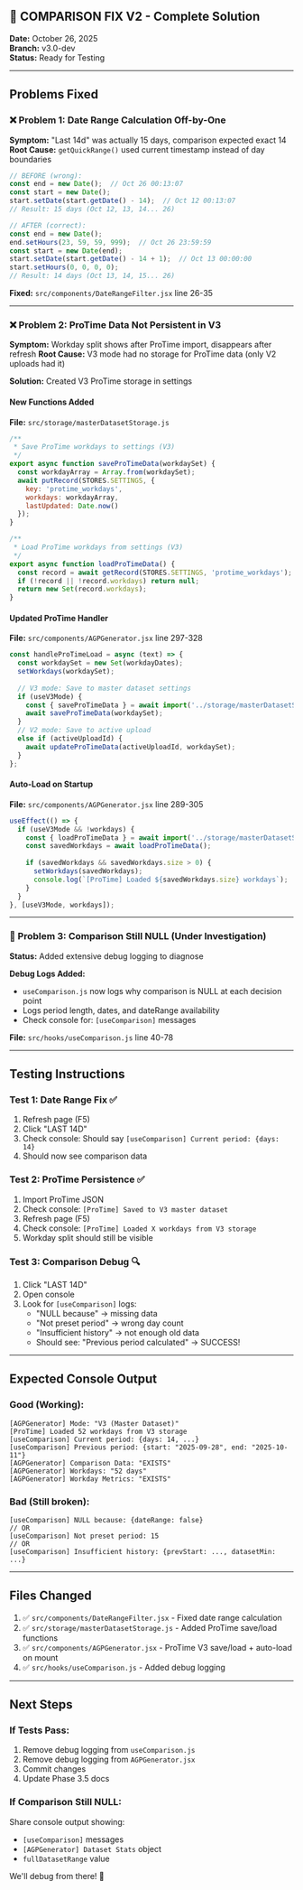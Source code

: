 ## 🔧 COMPARISON FIX V2 - Complete Solution

**Date:** October 26, 2025  
**Branch:** v3.0-dev  
**Status:** Ready for Testing

---

## Problems Fixed

### ❌ Problem 1: Date Range Calculation Off-by-One
**Symptom:** "Last 14d" was actually 15 days, comparison expected exact 14
**Root Cause:** `getQuickRange()` used current timestamp instead of day boundaries

```javascript
// BEFORE (wrong):
const end = new Date();  // Oct 26 00:13:07
const start = new Date();
start.setDate(start.getDate() - 14);  // Oct 12 00:13:07
// Result: 15 days (Oct 12, 13, 14... 26)

// AFTER (correct):
const end = new Date();
end.setHours(23, 59, 59, 999);  // Oct 26 23:59:59
const start = new Date(end);
start.setDate(start.getDate() - 14 + 1);  // Oct 13 00:00:00
start.setHours(0, 0, 0, 0);
// Result: 14 days (Oct 13, 14, 15... 26)
```

**Fixed:** `src/components/DateRangeFilter.jsx` line 26-35

---

### ❌ Problem 2: ProTime Data Not Persistent in V3
**Symptom:** Workday split shows after ProTime import, disappears after refresh
**Root Cause:** V3 mode had no storage for ProTime data (only V2 uploads had it)

**Solution:** Created V3 ProTime storage in settings

#### New Functions Added
**File:** `src/storage/masterDatasetStorage.js`

```javascript
/**
 * Save ProTime workdays to settings (V3)
 */
export async function saveProTimeData(workdaySet) {
  const workdayArray = Array.from(workdaySet);
  await putRecord(STORES.SETTINGS, {
    key: 'protime_workdays',
    workdays: workdayArray,
    lastUpdated: Date.now()
  });
}

/**
 * Load ProTime workdays from settings (V3)
 */
export async function loadProTimeData() {
  const record = await getRecord(STORES.SETTINGS, 'protime_workdays');
  if (!record || !record.workdays) return null;
  return new Set(record.workdays);
}
```

#### Updated ProTime Handler
**File:** `src/components/AGPGenerator.jsx` line 297-328

```javascript
const handleProTimeLoad = async (text) => {
  const workdaySet = new Set(workdayDates);
  setWorkdays(workdaySet);
  
  // V3 mode: Save to master dataset settings
  if (useV3Mode) {
    const { saveProTimeData } = await import('../storage/masterDatasetStorage');
    await saveProTimeData(workdaySet);
  }
  // V2 mode: Save to active upload
  else if (activeUploadId) {
    await updateProTimeData(activeUploadId, workdaySet);
  }
};
```

#### Auto-Load on Startup
**File:** `src/components/AGPGenerator.jsx` line 289-305

```javascript
useEffect(() => {
  if (useV3Mode && !workdays) {
    const { loadProTimeData } = await import('../storage/masterDatasetStorage');
    const savedWorkdays = await loadProTimeData();
    
    if (savedWorkdays && savedWorkdays.size > 0) {
      setWorkdays(savedWorkdays);
      console.log(`[ProTime] Loaded ${savedWorkdays.size} workdays`);
    }
  }
}, [useV3Mode, workdays]);
```

---

### 🐛 Problem 3: Comparison Still NULL (Under Investigation)
**Status:** Added extensive debug logging to diagnose

**Debug Logs Added:**
- `useComparison.js` now logs why comparison is NULL at each decision point
- Logs period length, dates, and dateRange availability
- Check console for: `[useComparison]` messages

**File:** `src/hooks/useComparison.js` line 40-78

---

## Testing Instructions

### Test 1: Date Range Fix ✅
1. Refresh page (F5)
2. Click "LAST 14D"
3. Check console: Should say `[useComparison] Current period: {days: 14}`
4. Should now see comparison data

### Test 2: ProTime Persistence ✅
1. Import ProTime JSON
2. Check console: `[ProTime] Saved to V3 master dataset`
3. Refresh page (F5)
4. Check console: `[ProTime] Loaded X workdays from V3 storage`
5. Workday split should still be visible

### Test 3: Comparison Debug 🔍
1. Click "LAST 14D"
2. Open console
3. Look for `[useComparison]` logs:
   - "NULL because" → missing data
   - "Not preset period" → wrong day count
   - "Insufficient history" → not enough old data
   - Should see: "Previous period calculated" → SUCCESS!

---

## Expected Console Output

### Good (Working):
```
[AGPGenerator] Mode: "V3 (Master Dataset)"
[ProTime] Loaded 52 workdays from V3 storage
[useComparison] Current period: {days: 14, ...}
[useComparison] Previous period: {start: "2025-09-28", end: "2025-10-11"}
[AGPGenerator] Comparison Data: "EXISTS"
[AGPGenerator] Workdays: "52 days"
[AGPGenerator] Workday Metrics: "EXISTS"
```

### Bad (Still broken):
```
[useComparison] NULL because: {dateRange: false}
// OR
[useComparison] Not preset period: 15
// OR
[useComparison] Insufficient history: {prevStart: ..., datasetMin: ...}
```

---

## Files Changed

1. ✅ `src/components/DateRangeFilter.jsx` - Fixed date range calculation
2. ✅ `src/storage/masterDatasetStorage.js` - Added ProTime save/load functions
3. ✅ `src/components/AGPGenerator.jsx` - ProTime V3 save/load + auto-load on mount
4. ✅ `src/hooks/useComparison.js` - Added debug logging

---

## Next Steps

### If Tests Pass:
1. Remove debug logging from `useComparison.js`
2. Remove debug logging from `AGPGenerator.jsx`
3. Commit changes
4. Update Phase 3.5 docs

### If Comparison Still NULL:
Share console output showing:
- `[useComparison]` messages
- `[AGPGenerator] Dataset Stats` object
- `fullDatasetRange` value

We'll debug from there! 🎯
